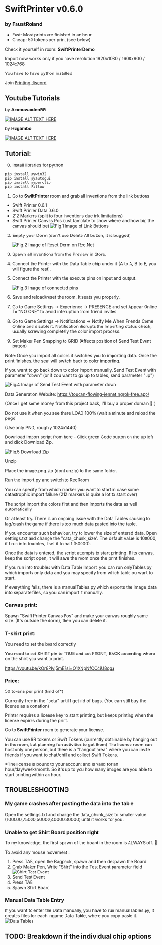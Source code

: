 # SwiftPrinter v0.6.0

### by FaustRoland

 - Fast: Most prints are finished in an hour.
 - Cheap: 50 tokens per print (see below)

Check it yourself in room: **SwiftPrinterDemo**


Import now works only if you have resolution 1920x1080 / 1600x900 / 1024x768

You have to have python installed

Join [Printing discord](https://discord.gg/GuzwRMsyW8)


## Youtube Tutorials

by **AmmowardenRR**

[![IMAGE ALT TEXT HERE](https://img.youtube.com/vi/oPqGr90cl6s/0.jpg)](https://www.youtube.com/watch?v=oPqGr90cl6s&list=PLSgqZt6xUHdM_AF7eNe9dnTKqzRvmYZty)



by **Hugambo** 

[![IMAGE ALT TEXT HERE](https://img.youtube.com/vi/po1xGSOedJg/0.jpg)](https://www.youtube.com/watch?v=po1xGSOedJg)



## Tutorial:

0) Install libraries for python
```
pip install pywin32
pip install pyautogui
pip install pyperclip
pip install Pillow
```

1) Go to **SwiftPrinter** room and grab all inventions from the link buttons
 - Swift Printer 0.6.1
 - Swift Printer Data 0.6.0
 - 212 Markers (split to four inventions due ink limitations)
 - Swift Printer Canvas Pos (just tamplate to show where and how big the canvas should be)
![Fig.1 Image of Link Buttons](readme/Fig1.png)

2) Empty your Dorm
(don't use Delete All button, it is bugged)

    ![Fig.2 Image of Reset Dorm on Rec.Net](readme/Fig2.png)

   
  


    
4) Spawn all inventions from the Preview in Store. 

5) Connect the Printer with the Data Table chip under it (A to A, B to B, you will figure the rest). 

6) Connect the Printer with the execute pins on
input and output.

    ![Fig.3 Image of connected pins](readme/Gif1.gif)


7) Save and reload/reset the room. It seats you properly.

8) Go to Game Settings -> Experience -> PRESENCE and set Appear Online To "NO ONE" to avoid interuption from friend invites

9) Go to Game Settings -> Notifications -> Notify Me When Friends Come Online and disable it. Notification disrupts the Importing status check, usually screwing completely the color import process.

10) Set Maker Pen Snapping to GRID (Affects position of Send Test Event button)


Note: Once you import all colors it switches you to importing data. Once the print finishes, the seat will switch back to color importing.

If you want to go back down to color import manually. Send Test Event with parameter "down" (or if zou want to go up to tables, send parameter "up")

![Fig.4 Image of Send Test Event with parameter down](readme/Fig4.png)




Data Generation Website: https://toucan-flowing-jennet.ngrok-free.app/ 

(Once I get some money from this project back, I'll buy a proper domain 🙂 )

Do not use it when you see there LOAD 100% (wait a minute and reload the page)


(Use only PNG, roughly 1024x1440)


Download import script from here - Click green Code button on the up left and click Download Zip.

![Fig.5 Download Zip](readme/Fig5.png)



Unzip




Place the image.png.zip (dont unzip) to the same folder.



Run the import.py and switch to RecRoom

You can specify from which marker you want to start in case some catastrophic import failure (212 markers is quite a lot to start over)

The script import the colors first and then imports the data as well automatically.

Or at least try. There is an ongoing issue with the Data Tables causing to lag/crash the game if there is too much data pasted into the table.

If you encounter such behaviour, try to lower the size of entered data. Open settings.txt and change the "data_chunk_size". The default value is 100000, if I run into troubles, I set it to half (50000).


Once the data is entered, the script attempts to start printing. If its canvas, keep the script open, it will save the room once the print finishes.

If you run into troubles with Data Table Import, you can run onlyTables.py which imports only data and you may specify from which table ou want to start.

If everything fails, there is a manualTables.py which exports the image_data into separate files, so you can import it manually.




### Canvas print: 

Spawn "Swift Printer Canvas Pos" and make your canvas roughly same size. (It's outside the dorm), then you can delete it.



### T-shirt print:

You need to set the board correctly

You need to set SHIRT pin to TRUE and set FRONT, BACK according where on the shirt you want to print.

https://youtu.be/kOr8Plvj5mE?si=O1XNpNfCO4iU8oga



### Price: 

50 tokens per print (kind of*)

Currently free in the "beta" until I get rid of bugs. (You can still buy the license as a donation)


Printer requires a license key to start printing, but keeps printing when the license expires during the print. 



Go to **SwiftPrinter** room to generate your license.


You can use RR tokens or Swift Tokens (currently obtainable by hanging out in the room, but planning fun activities to get them)
The licence room can host only one person, but there is a "hangout area" where you can invite friends if you want to chat/chill and collect Swift Tokens.


*The license is bound to your account and is valid for an hour/day/week/month. So it's up to you how many images are you able to start printing within an hour.

## TROUBLESHOOTING

### My game crashes after pasting the data into the table
Open the settings.txt and change the data_chunk_size to smaller value (100000,75000,50000,40000,30000) until it works for you.

### Unable to get Shirt Board position right
To my knowledge, the first spawn of the board in the room is ALWAYS off. 🤷

To avoid any mouse movement :

1) Press TAB, open the Bagpack, spawn and then despawn the Board
2) Grab Maker Pen, Write "Shirt" into the Test Event parameter field  ![Shirt Test Event](readme/ShirtTestEvent.png)
3) Send Test Event
4) Press TAB
5) Spawn Shirt Board

### Manual Data Table Entry
If you want to enter the Data manually, you have to run manualTables.py, it creates files for each ingame Data Table, where you copy paste it.
 ![Data Tables](readme/DataTables.png)



## TODO: Breakdown if the individual chip options
